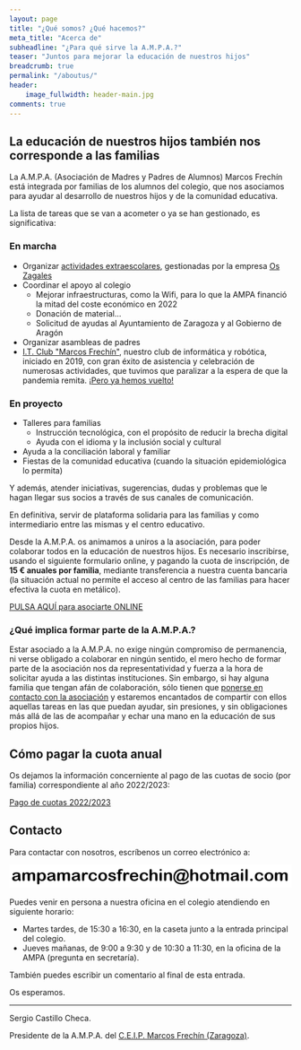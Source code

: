 ```yaml
---
layout: page
title: "¿Qué somos? ¿Qué hacemos?"
meta_title: "Acerca de"
subheadline: "¿Para qué sirve la A.M.P.A.?"
teaser: "Juntos para mejorar la educación de nuestros hijos"
breadcrumb: true
permalink: "/aboutus/"
header:
    image_fullwidth: header-main.jpg
comments: true
---
```

<!--more-->

## La educación de nuestros hijos también nos corresponde a las familias

La A.M.P.A. (Asociación de Madres y Padres de Alumnos) Marcos Frechín está integrada por familias de los alumnos del colegio, que nos asociamos para ayudar al desarrollo de nuestros hijos y de la comunidad educativa.

La lista de tareas que se van a acometer o ya se han gestionado, es significativa:

### En marcha

- Organizar [actividades extraescolares](/actividades/actividades2223), gestionadas por la empresa <a href="https://oszagales.com/" target="_blank">Os Zagales</a>
- Coordinar el apoyo al colegio
  - Mejorar infraestructuras, como la Wifi, para lo que la AMPA financió la mitad del coste económico en 2022
  - Donación de material...
  - Solicitud de ayudas al Ayuntamiento de Zaragoza y al Gobierno de Aragón
- Organizar asambleas de padres
- <a href="https://itclub.marcosfrechin.es/" target="_blank">I.T. Club "Marcos Frechín"</a>, nuestro club de informática y robótica, iniciado en 2019, con gran éxito de asistencia y celebración de numerosas actividades, que tuvimos que paralizar a la espera de que la pandemia remita. <a href="https://itclub.marcosfrechin.es/2022/09/15/itclubreset/" target="_blank">¡Pero ya hemos vuelto!</a>

### En proyecto

- Talleres para familias
  - Instrucción tecnológica, con el propósito de reducir la brecha digital
  - Ayuda con el idioma y la inclusión social y cultural
- Ayuda a la conciliación laboral y familiar
- Fiestas de la comunidad educativa (cuando la situación epidemiológica lo permita)

Y además, atender iniciativas, sugerencias, dudas y problemas que le hagan llegar sus socios a través de sus canales de comunicación.

En definitiva, servir de plataforma solidaria para las familias y como intermediario entre las mismas y el centro educativo.

Desde la A.M.P.A. os animamos a uniros a la asociación, para poder colaborar todos en la educación de nuestros hijos. Es necesario inscribirse, usando el siguiente formulario online, y pagando la cuota de inscripción, de **15 € anuales por familia**, mediante transferencia a nuestra cuenta bancaria (la situación actual no permite el acceso al centro de las familias para hacer efectiva la cuota en metálico).

<a href="https://forms.gle/KxVE1c1tiFNN5abQA" target="_blank" class="button large radius alert">PULSA AQUÍ para asociarte ONLINE</a>

### ¿Qué implica formar parte de la A.M.P.A.?

Estar asociado a la A.M.P.A. no exige ningún compromiso de permanencia, ni verse obligado a colaborar en ningún sentido, el mero hecho de formar parte de la asociación nos da representatividad y fuerza a la hora de solicitar ayuda a las distintas instituciones. Sin embargo, si hay alguna familia que tengan afán de colaboración, sólo tienen que [ponerse en contacto con la asociación](/contact) y estaremos encantados de compartir con ellos aquellas tareas en las que puedan ayudar, sin presiones, y sin obligaciones más allá de las de acompañar y echar una mano en la educación de sus propios hijos.

## Cómo pagar la cuota anual

Os dejamos la información concerniente al pago de las cuotas de socio (por familia) correspondiente al año 2022/2023:

[Pago de cuotas 2022/2023](/socios/cuotas2223)

## Contacto
Para contactar con nosotros, escríbenos un correo electrónico a:

[![Nuestra dirección de email](/images/email.png "Nuestra dirección de email")](mailto:ampamarcosfrechin@hotmail.com)

Puedes venir en persona a nuestra oficina en el colegio atendiendo en siguiente horario:

- Martes tardes, de 15:30 a 16:30, en la caseta junto a la entrada principal del colegio.
- Jueves mañanas, de 9:00 a 9:30 y de 10:30 a 11:30, en la oficina de la AMPA (pregunta en secretaría).

También puedes escribir un comentario al final de esta entrada.

Os esperamos.

--------------------------------
Sergio Castillo Checa.

Presidente de la A.M.P.A. del <a href="http://ceipmarcosfrechin.catedu.es/" target="_blank">C.E.I.P. Marcos Frechín (Zaragoza)</a>.
